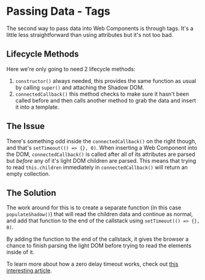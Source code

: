 # Passing Data - Tags

The second way to pass data into Web Components is through tags.
It's a little less straightforward than using attributes but it's not too bad.

## Lifecycle Methods

Here we're only going to need 2 lifecycle methods:

1. `constructor()` always needed, this provides the same function as usual by
  calling `super()` and attaching the Shadow DOM.
2. `connectedCallback()` this method checks to make sure it hasn't been called before and then calls another method to grab the data and insert it into a template.

## The Issue

There's something odd inside the `connectedCallback()` on the right though, and that's `setTimeout(() => {}, 0)`. When inserting a Web Component into the DOM, `connectedCallback()` is called after all of its attributes are parsed but *before* any of it's light DOM children are parsed. This means that trying to read `this.children` immediately in `connectedCallback()` will return an empty collection.

## The Solution

The work around for this is to create a separate function (in this case `populateShadow()`) that will read the children data and continue as normal, and add that function to the end of the callstack using `setTimeout(() => {}, 0)`.

By adding the function to the end of the callstack, it gives the browser a chance to finish parsing the light DOM before trying to read the elements inside of it.

To learn more about how a zero delay timeout works, check out [this interesting article](https://javascript.info/settimeout-setinterval#zero-delay-settimeout).